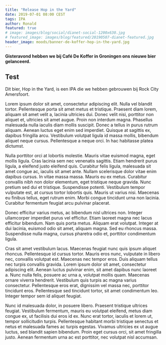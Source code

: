 ```yaml
---
title: "Release Hop in the Yard"
date: 2019-07-01 08:00 CEST
tags: IPA
author: Ronald
featured: true
# image: images/blog/social/dianet-social-1200x630.jpg
# featured_image: images/blog/featured/20190507-dianet-featured.jpg
header_image: moods/banner-de-koffer-hop-in-the-yard.jpg
---
```


__Gisteravond hebben we bij Café De Koffer in Groningen ons nieuwe bier gelanceerd.__

## Test

Dit bier, Hop in the Yard, is een IPA die we hebben gebrouwen bij Rock City Amersfoort.


Lorem ipsum dolor sit amet, consectetur adipiscing elit. Nulla vel blandit tortor. Pellentesque porta sit amet metus et tristique. Praesent diam lorem, aliquam sit amet velit a, lacinia ultricies dui. Donec velit nisi, porttitor non aliquet et, ultricies sit amet augue. Proin non interdum magna. Phasellus malesuada nulla iaculis diam mollis suscipit. Donec a tellus in purus rutrum aliquam. Aenean luctus eget enim sed imperdiet. Quisque at sagittis ex, dapibus fringilla arcu. Vestibulum volutpat ligula id massa mollis, bibendum aliquet neque cursus. Pellentesque a neque orci. In hac habitasse platea dictumst.

Nulla porttitor orci at lobortis molestie. Mauris vitae euismod magna, eget mollis ligula. Cras lacinia sem nec venenatis sagittis. Etiam hendrerit purus ligula, a eleifend justo eleifend quis. Curabitur felis ligula, malesuada sit amet congue ac, iaculis sit amet ante. Nullam scelerisque dolor vitae enim dapibus cursus. In vitae massa massa. Mauris eu ex metus. Curabitur convallis nibh non dolor elementum, eget tristique neque gravida. Nunc pretium sed dui et tristique. Suspendisse potenti. Vestibulum tempor vulputate est, at cursus tortor lobortis quis. Mauris ut varius nisi. Maecenas eu finibus tellus, eget rutrum enim. Morbi congue tincidunt urna non lacinia. Curabitur fermentum feugiat arcu pulvinar placerat.

Donec efficitur varius metus, ac bibendum nisl ultrices non. Integer ullamcorper imperdiet purus vel efficitur. Etiam laoreet magna nec lacus efficitur bibendum. Nam quis porta metus. Aliquam erat volutpat. Integer at dui lacinia, euismod odio sit amet, aliquam magna. Sed eu rhoncus massa. Suspendisse nulla magna, cursus pharetra odio et, porttitor condimentum ligula.

Cras sit amet vestibulum lacus. Maecenas feugiat nunc quis ipsum aliquet rhoncus. Pellentesque id cursus tortor. Mauris eros nunc, vulputate in libero nec, convallis volutpat est. Maecenas nec tempor eros. Duis aliquam tellus nec turpis convallis gravida. Lorem ipsum dolor sit amet, consectetur adipiscing elit. Aenean luctus pulvinar enim, sit amet dapibus nunc laoreet a. Nunc nulla felis, posuere ac urna a, volutpat mollis quam. Maecenas ornare viverra hendrerit. Vestibulum quis turpis ac magna varius consectetur. Pellentesque eros erat, dignissim vel massa nec, porttitor tincidunt eros. Pellentesque sed tincidunt tortor, sit amet condimentum leo. Integer tempor sem id aliquet feugiat.

Nunc id malesuada dolor, in posuere libero. Praesent tristique ultrices feugiat. Vestibulum fermentum, mauris eu volutpat eleifend, metus diam congue ex, ut facilisis dui eros id ex. Nunc erat tortor, iaculis et lorem ut, tempor sollicitudin turpis. Pellentesque habitant morbi tristique senectus et netus et malesuada fames ac turpis egestas. Vivamus ultricies ex ut augue luctus, sed blandit sapien bibendum. Proin eget cursus orci, sit amet fringilla justo. Aenean fermentum urna ac est porttitor, nec volutpat nisl accumsan.
